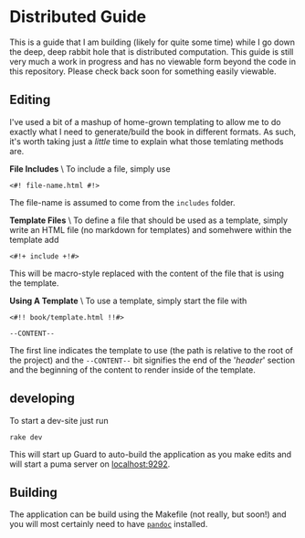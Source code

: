 # Distributed Guide

This is a guide that I am building (likely for quite some time) while I go down
the deep, deep rabbit hole that is distributed computation. This guide is still
very much a work in progress and has no viewable form beyond the code in this
repository. Please check back soon for something easily viewable.

## Editing

I've used a bit of a mashup of home-grown templating to allow me to do exactly what I need to
generate/build the book in different formats. As such, it's worth taking just a _little_ time to
explain what those temlating methods are.

__File Includes__ \\
To include a file, simply use

```
<#! file-name.html #!>
```

The file-name is assumed to come from the `includes` folder.

__Template Files__ \\
To define a file that should be used as a template, simply write an HTML file (no markdown for templates)
and somehwere within the template add

```
<#!+ include +!#>
```

This will be macro-style replaced with the content of the file that is using the template.

__Using A Template__ \\
To use a template, simply start the file with

```
<#!! book/template.html !!#>

--CONTENT--
```

The first line indicates the template to use (the path is relative to the root of the project)
and the `--CONTENT--` bit signifies the end of the '_header_' section and the beginning of the
content to render inside of the template.


## developing

To start a dev-site just run

```
rake dev
```

This will start up Guard to auto-build the application as you make edits and will start a puma
server on [localhost:9292](http://localhost:9292/).

## Building

The application can be build using the Makefile (not really, but soon!) and you will
most certainly need to have [`pandoc`][1] installed.


  [1]: http://pandoc.org/
